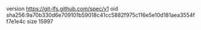 version https://git-lfs.github.com/spec/v1
oid sha256:9a70b330d6e709101b59018c41cc5882f975c116e5e10d181aea3554ff7e1e4c
size 15997
